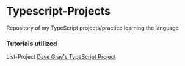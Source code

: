 # Typescript-Projects
 Repository of my TypeScript projects/practice learning the language

### Tutorials utilized

List-Project
[Dave Gray's TypeScript Project](https://youtu.be/61v23Ce5SXA)
